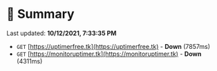 # 📖 Summary
Last updated: **10/12/2021, 7:33:35 PM**

- `GET` [https://uptimerfree.tk](https://uptimerfree.tk) - **Down** (7857ms)
- `GET` [https://monitoruptimer.tk](https://monitoruptimer.tk) - **Down** (4311ms)
